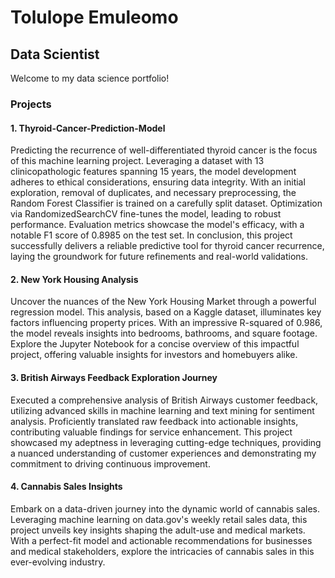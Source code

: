 # Tolulope Emuleomo
## Data Scientist

Welcome to my data science portfolio!

### Projects
#### 1. Thyroid-Cancer-Prediction-Model
Predicting the recurrence of well-differentiated thyroid cancer is the focus of this machine learning project. Leveraging a dataset with 13 clinicopathologic features spanning 15 years, the model development adheres to ethical considerations, ensuring data integrity. With an initial exploration, removal of duplicates, and necessary preprocessing, the Random Forest Classifier is trained on a carefully split dataset. Optimization via RandomizedSearchCV fine-tunes the model, leading to robust performance. Evaluation metrics showcase the model's efficacy, with a notable F1 score of 0.8985 on the test set. In conclusion, this project successfully delivers a reliable predictive tool for thyroid cancer recurrence, laying the groundwork for future refinements and real-world validations.

#### 2. New York Housing Analysis
Uncover the nuances of the New York Housing Market through a powerful regression model. This analysis, based on a Kaggle dataset, illuminates key factors influencing property prices. With an impressive R-squared of 0.986, the model reveals insights into bedrooms, bathrooms, and square footage. Explore the Jupyter Notebook for a concise overview of this impactful project, offering valuable insights for investors and homebuyers alike.

#### 3. British Airways Feedback Exploration Journey 
Executed a comprehensive analysis of British Airways customer feedback, utilizing advanced skills in machine learning and text mining for sentiment analysis. Proficiently translated raw feedback into actionable insights, contributing valuable findings for service enhancement. This project showcased my adeptness in leveraging cutting-edge techniques, providing a nuanced understanding of customer experiences and demonstrating my commitment to driving continuous improvement.

#### 4. Cannabis Sales Insights 
Embark on a data-driven journey into the dynamic world of cannabis sales. Leveraging machine learning on data.gov's weekly retail sales data, this project unveils key insights shaping the adult-use and medical markets. With a perfect-fit model and actionable recommendations for businesses and medical stakeholders, explore the intricacies of cannabis sales in this ever-evolving industry.
